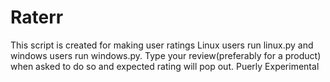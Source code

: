 # Raterr
This script is created for making user ratings
Linux users run linux.py and windows users run windows.py.
Type your review(preferably for a product) when asked to do so and expected rating will pop out.
Puerly Experimental

